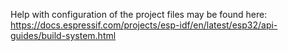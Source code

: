 Help with configuration of the project files may be found here:
https://docs.espressif.com/projects/esp-idf/en/latest/esp32/api-guides/build-system.html